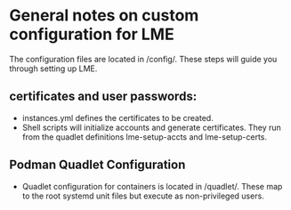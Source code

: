 # General notes on custom configuration for LME
The configuration files are located in /config/. These steps will guide you through setting up LME.

## certificates and user passwords:
  - instances.yml defines the certificates to be created.
  - Shell scripts will initialize accounts and generate certificates. They run from the quadlet definitions lme-setup-accts and lme-setup-certs.
   
## Podman Quadlet Configuration
- Quadlet configuration for containers is located in /quadlet/. These map to the root systemd unit files but execute as non-privileged users.
